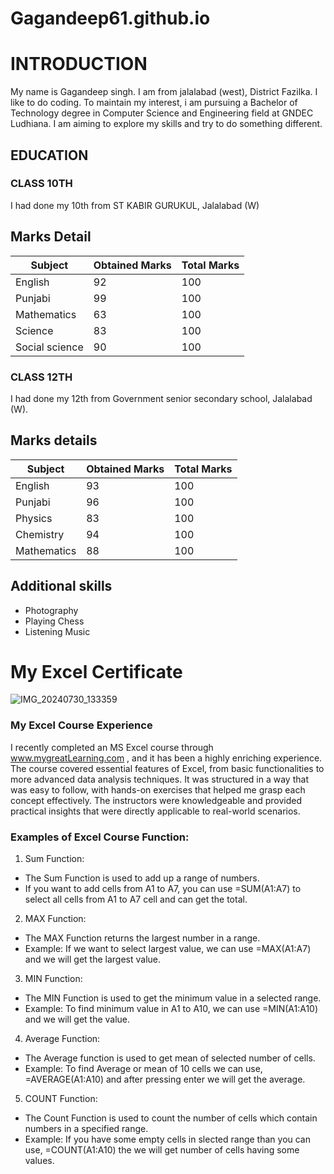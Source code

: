 # Gagandeep61.github.io


# **INTRODUCTION** #
My name is Gagandeep singh. I am from jalalabad (west), District Fazilka. I like to do coding. To maintain my interest, i am pursuing a Bachelor of Technology degree in Computer Science and Engineering field at GNDEC Ludhiana. I am aiming to explore my skills and try to do something different.

## **EDUCATION** ##
### **CLASS 10TH** ###

I had done my 10th from ST KABIR GURUKUL, Jalalabad (W) 

## **Marks Detail** ##

| Subject | Obtained Marks | Total Marks |
|---|---|---|
| English | 92 | 100 |
| Punjabi| 99 | 100 |
| Mathematics| 63 | 100 |
| Science | 83 | 100 |
| Social science| 90 | 100 |

### **CLASS 12TH** ###

I had done my 12th from Government senior secondary school, Jalalabad (W).

## **Marks details** ##

| Subject | Obtained Marks | Total Marks |
|---|---|---|
| English | 93 | 100 |
| Punjabi | 96 | 100 | 
| Physics | 83 | 100 |
| Chemistry | 94 | 100 |
| Mathematics | 88 | 100 |

## **Additional skills** ##

- Photography
- Playing Chess
- Listening Music

# **My Excel Certificate** #

![IMG_20240730_133359](https://github.com/user-attachments/assets/8cb058fe-4e7c-4d29-82df-4b049450c720)
### My Excel Course Experience ###

I recently completed an MS Excel course through www.mygreatLearning.com , and it has been a highly enriching experience. The course covered essential features of Excel, from basic functionalities to more advanced data analysis techniques. It was structured in a way that was easy to follow, with hands-on exercises that helped me grasp each concept effectively. The instructors were knowledgeable and provided practical insights that were directly applicable to real-world scenarios.

### Examples of Excel Course Function:
1. Sum Function:
- The Sum Function is used to add up a range of numbers.
- If you want to add cells from A1 to A7, you can use =SUM(A1:A7) to select all cells from A1 to A7 cell and can get the total.

2. MAX Function:
- The MAX Function returns the largest number in a range.
- Example: If we want to select largest value, we can use =MAX(A1:A7) and we will get the largest value.

3. MIN Function:
- The MIN Function is used to get the minimum value in a selected range.
- Example: To find minimum value in A1 to A10, we can use =MIN(A1:A10) and we will get the value.

4. Average Function:
- The Average function is used to get mean of selected number of cells.
- Example: To find Average or mean of 10 cells we can use, =AVERAGE(A1:A10) and after pressing enter we will get the average.

5. COUNT Function:
- The Count Function is used to count the number of cells which contain numbers in a specified range.
- Example: If you have some empty cells in slected range than you can use, =COUNT(A1:A10) the we will get number of cells having some values.


